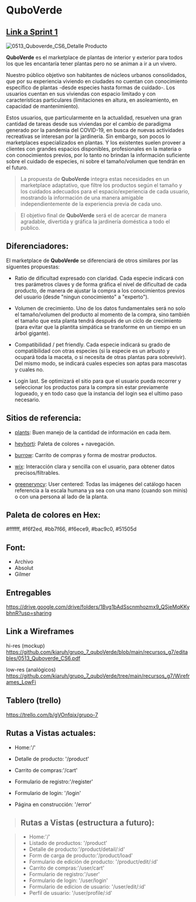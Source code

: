 # QuboVerde

## [Link a Sprint 1](https://drive.google.com/drive/folders/1Bvg1bAdSscnmhozmx9_QSjeMqKKybhnR?usp=sharing)

![0513_Quboverde_CS6_Detalle Producto](https://user-images.githubusercontent.com/83041257/118205825-a1760780-b437-11eb-9505-879eb5731c87.jpg)

__QuboVerde__ es el marketplace de plantas de interior y exterior para todos los que les encantaría tener plantas pero no se animan a ir a un vivero.

Nuestro público objetivo son habitantes de núcleos urbanos consolidados, que por su experiencia viviendo en ciudades no cuentan con conocimiento específico de plantas -desde especies hasta formas de cuidado-. Los usuarios cuentan en sus viviendas con espacio limitado y con características particulares (limitaciones en altura, en asoleamiento, en capacidad de mantenimiento).

Estos usuarios, que particularmente en la actualidad, resuelven una gran cantidad de tareas desde sus viviendas por el cambio de paradigma generado por la pandemia del COVID-19, en busca de nuevas actividades recreativas se interesan por la jardinería. Sin embargo, son pocos lo marketplaces especializados en plantas. Y los existentes suelen proveer a clientes con grandes espacios disponibles, profesionales en la materia o con conocimientos previos, por lo tanto no brindan la información suficiente sobre el cuidado de especies, ni sobre el tamaño/volumen que tendrán en el futuro. 

> La propuesta de __QuboVerde__ integra estas necesidades en un marketplace adaptativo, que filtre los productos según el tamaño y los cuidados adecuados para el espacio/experiencia de cada usuario, mostrando la información de una manera amigable independientemente de la experiencia previa de cada uno.

> El objetivo final de __QuboVerde__ será el de acercar de manera agradable, divertida y gráfica la jardinería doméstica a todo el publico.

## Diferenciadores:

El marketplace de __QuboVerde__ se diferenciará de otros similares por las siguentes propuestas:

   * Ratio de dificultad expresado con claridad.
     Cada especie indicará con tres parámetros claves y de forma gráfica el nivel de dificultad de cada producto, de manera de ajustar la compra a los conocimientos previos del usuario (desde "ningun conocimiento" a "experto").

   * Volumen de crecimiento.
     Uno de los datos fundamentales será no solo el tamaño/volumen del producto al momento de la compra, sino también el tamaño que esta planta tendrá después de un ciclo de crecimiento (para evitar que la plantita simpática se transforme en un tiempo en un árbol gigante).

   * Compatibilidad / pet friendly.
     Cada especie indicará su grado de compatibilidad con otras especies (si la especie es un arbusto y ocupará toda la maceta, o si necesita de otras plantas para sobrevivir).
     Del mismo modo, se indicará cuales especies son aptas para mascotas y cuales no.

   * Login last.
     Se optimizará el sitio para que el usuario pueda recorrer y seleccionar los productos para la compra sin estar previamente logueado, y en todo caso que la instancia del login sea el ultimo paso necesario.

## Sitios de referencia:

* [plants](https://www.plants.com/c/best-selling-plants): Buen manejo de la cantidad de información en cada ítem.

* [heyhorti](https://heyhorti.com/): Paleta de colores + navegación.

* [burrow](https://burrow.com/): Carrito de compras y forma de mostrar productos.

* [wix](https://www.wix.com/logo/maker/esh): Interacción clara y sencilla con el usuario, para obtener datos precisos/filtrables.

* [greeneryncy](https://greenerynyc.com/): User centered: Todas las imágenes del catálogo hacen referencia a la escala humana ya sea con una mano (cuando son minis) o con una persona al lado de la planta.

## Paleta de colores en Hex:
#ffffff, #f6f2ed, #bb7f66, #f6ece9, #bac9c0, #51505d

## Font:
* Archivo
* Absolut
* Gilmer

## Entregables
https://drive.google.com/drive/folders/1Bvg1bAdSscnmhozmx9_QSjeMqKKybhnR?usp=sharing

## Link a Wireframes 
hi-res (mockup)
https://github.com/kiaruh/grupo_7_quboVerde/blob/main/recursos_g7/editables/0513_Quboverde_CS6.pdf

low-res (analógicos)
https://github.com/kiaruh/grupo_7_quboVerde/tree/main/recursos_g7/Wireframes_LowFi

## Tablero (trello)
https://trello.com/b/gVOnfqix/grupo-7

## Rutas a Vistas actuales:

* Home:'/'

* Detalle de producto: '/product'

* Carrito de compras:'/cart'

* Formulario de registro:'/register'

* Formulario de login: '/login'

* Página en construcción: '/error'

> ## Rutas a Vistas (estructura a futuro):

>* Home:'/'
>* Listado de productos: '/product'
>* Detalle de producto:'/product/detail/:id'
>* Form de carga de producto:'/product/load'
>* Formulario de edición de producto: '/product/edit/:id'
>* Carrito de compras:'/user/cart'
>* Formulario de registro:'/user'
>* Formulario de login: '/user/login'
>* Formulario de edicion de usuario: '/user/edit/:id'
>* Perfil de usuario: '/user/profile/:id'
